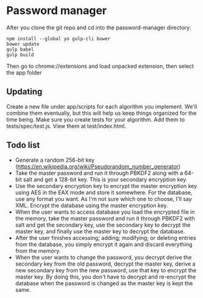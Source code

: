 # Password manager

After you clone the git repo and cd into the password-manager directory:

    npm install --global yo gulp-cli bower
    bower update
    gulp babel
    gulp build

Then go to chrome://extensions and load unpacked extension, then select the app folder

## Updating

Create a new file under app/scripts for each algorithm you implement. We'll combine them eventually, but this will help us keep things organized for the time being. Make sure you create tests for your algorithm. Add them to tests/spec/test.js. View them at test/index.html.

## Todo list

* Generate a random 256-bit key (https://en.wikipedia.org/wiki/Pseudorandom_number_generator)
* Take the master password and run it through PBKDF2 along with a 64-bit salt and get a 128-bit key. This is your secondary encryption key.
* Use the secondary encryption key to encrypt the master encryption key using AES in the EAX mode and store it somewhere.
For the database, use any format you want. As I'm not sure which one to choose, I'll say XML. Encrypt the database using the master encryption key.
* When the user wants to access database you load the encrypted file in the memory, take the master password and run it through PBKDF2 with salt and get the secondary key, use the secondary key to decrypt the master key, and finally use the master key to decrypt the database.
* After the user finishes accessing; adding; modifying; or deleting entries from the database, you simply encrypt it again and discard everything from the memory.
* When the user wants to change the password, you decrypt derive the secondary key from the old password, decrypt the master key, derive a new secondary key from the new password, use that key to encrypt the master key. By doing this, you don't have to decrypt and re-encrypt the database when the password is changed as the master key is kept the same.
